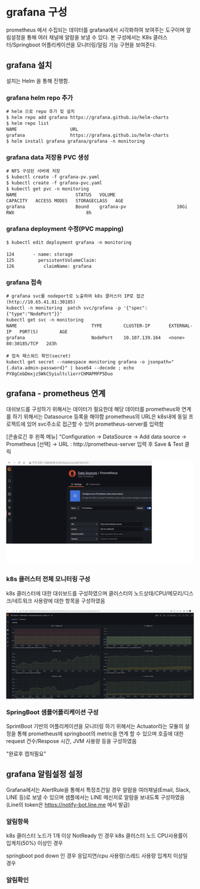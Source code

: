 
# grafana 구성

prometheus 에서 수집되는 데이터를 grafana에서 시각화하여 보여주는 도구이며 알림설정을 통해 여러 채널에 알람을 보낼 수 있다.
본 구성에서는 K8s 클러스터/Springboot 어플리케이션을 모니터링/알림 기능 구현을 보여준다.

## grafana 설치

설치는 Helm 을 통해 진행함.

### grafana helm repo 추가
```text
# helm 으로 repo 추가 및 설치
$ helm repo add grafana https://grafana.github.io/helm-charts
$ helm repo list 
NAME                	URL                                               
grafana             	https://grafana.github.io/helm-charts
$ helm install grafana grafana/grafana -n monitoring
```
### grafana data 저장용 PVC 생성
```text
# NFS 구성된 서버에 저장
$ kubectl create -f grafana-pv.yaml
$ kubectl create -f grafana-pvc.yaml
$ kubectl get pvc -n monitoring
NAME                      STATUS   VOLUME                       CAPACITY   ACCESS MODES   STORAGECLASS   AGE
grafana                   Bound    grafana-pv                   10Gi       RWX                           8h
```

### grafana deployment 수정(PVC mapping)
```text
$ kubectl edit deployment grafana -n monitoring

124       - name: storage
125         persistentVolumeClaim:
126           claimName: grafana

```

### grafana 접속
```text
# grafana svc를 nodeport로 노출하여 k8s 클러스터 IP로 접근 (http://10.65.41.81:30185)
kubectl -n monitoring  patch svc/grafana -p '{"spec":{"type":"NodePort"}}'
kubectl get svc -n monitoring
NAME                            TYPE        CLUSTER-IP       EXTERNAL-IP   PORT(S)        AGE
grafana                         NodePort    10.107.139.164   <none>        80:30185/TCP   2d3h

# 접속 패스워드 확인(secret)
kubectl get secret --namespace monitoring grafana -o jsonpath="{.data.admin-password}" | base64 --decode ; echo
PY8gCebDmxjz5WkCSyiultcliorrCHMAPMFP5Duo
```

## grafana - prometheus 연계

대쉬보드를 구성하기 위해서는 데이터가 필요한데 해당 데이터를 prometheus와 연계를 하기 위해서는 Datasource 등록을 해야함
prometheus의 URL은 k8s내에 동일 프로젝트에 있어 svc주소로 접근할 수 있어 prometheus-server를 입력함

[콘솔로긴 후 왼쪽 메뉴]
"Configuration -> DataSource ->  Add data source -> Prometheus [선택] -> URL : http://prometheus-server 입력 후 Save & Test 클릭

<img src="images/grafana-datasource-prometheus.jpg" align="center" />

### k8s 클러스터 전체 모니터링 구성

k8s 클러스터에 대한 대쉬보드를 구성하였으며 클러스터의 노드상태/CPU/메모리/디스크/네트워크 사용량에 대한 항목을 구성하였음

<img src="images/grafana-dashboard-k8s-cluster.jpg" align="center" />

### SpringBoot 샘플어플리케이션 구성

SprintBoot 기반의 어플리케이션을 모니터링 하기 위해서는 Actuator라는 모듈의 설정을 통해 prometheus에 springboot의 metric을 연계 할 수 있으며
호출에 대한 request 건수/Respose 시간, JVM 사용량 등을 구성하였음

"완료후 캡처필요"



## grafana 알림설정 설정

Grafana에서는 AlertRule을 통해서 특정조건일 경우 알람을 여러채널(Email, Slack, LINE 등)로 보낼 수 있으며
샘플에서는 LINE 메신저로 알람을 보내도록 구성하였음(Line의 token은 https://notify-bot.line.me 에서 발급)

### 알림항목
k8s 클러스터 노드가 1개 이상 NotReady 인 경우
k8s 클러스터 노드 CPU사용률이 입계치(50%) 이상인 경우

springboot pod down 인 경우
응답지연/cpu 사용량/스레드 사용량 입계치 이상일 경우 


### 알림확인




